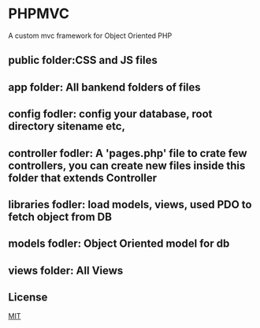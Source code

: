 # PHPMVC
A custom mvc framework for Object Oriented PHP

## public folder:CSS and JS files

## app folder: All bankend folders of files

## config fodler: config your database, root directory sitename etc,

## controller fodler: A 'pages.php' file to crate few controllers, you can create new files inside this folder that extends Controller

## libraries fodler: load models, views, used PDO to fetch object from DB

## models fodler: Object Oriented model for db

## views folder: All Views

## License
[MIT](https://choosealicense.com/licenses/mit/)
